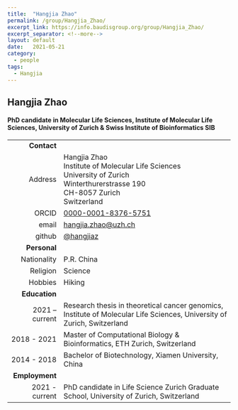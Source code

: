 ```yaml
---
title:  "Hangjia Zhao"
permalink: /group/Hangjia_Zhao/
excerpt_link: https://info.baudisgroup.org/group/Hangjia_Zhao/
excerpt_separator: <!--more-->
layout: default
date:   2021-05-21
category:
  - people
tags:
  - Hangjia
---
```


## Hangjia Zhao

#### PhD candidate in Molecular Life Sciences, Institute of Molecular Life Sciences, University of Zurich & Swiss Institute of Bioinformatics **SIB**

<!--more-->

|      |     |
| ---: | --- |
| __Contact__ |     |
| Address | Hangjia Zhao<br/>Institute of Molecular Life Sciences<br/>University of Zurich<br/>Winterthurerstrasse 190<br/>CH-8057 Zurich<br/>Switzerland |
| ORCID | [0000-0001-8376-5751](https://orcid.org/0000-0001-8376-5751) |
| email | hangjia.zhao@uzh.ch |
| github | [@hangjiaz](http://github.com/hangjiaz) |
| __Personal__ |     |
| Nationality | P.R. China |
| Religion | Science |
| Hobbies | Hiking |
| __Education__ |     |
| 2021 – current | Research thesis in theoretical cancer genomics, Institute of Molecular Life Sciences, University of Zurich, Switzerland |
| 2018 - 2021 | Master of Computational Biology & Bioinformatics, ETH Zurich, Switzerland |
| 2014 - 2018 | Bachelor of Biotechnology, Xiamen University, China |
| __Employment__ |     |
| 2021 - current | PhD candidate in Life Science Zurich Graduate School, University of Zurich, Switzerland |

